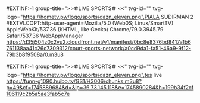 #EXTINF:-1 group-title=">>⚽LIVE SPORTS⚽ <<" tvg-id="" tvg-logo="https://hometv.pw/logo/sports/dazn_eleven.png",PIALA SUDIRMAN 2
#EXTVLCOPT:http-user-agent=Mozilla/5.0 (Web0S; Linux/SmartTV) AppleWebKit/537.36 (KHTML, like Gecko) Chrome/79.0.3945.79 Safari/537.36 WebAppManager
https://d35j504z0x2vu2.cloudfront.net/v1/manifest/0bc8e8376bd8417a1b6761138aa41c26c7309312/court-sports-network/a0cd9da1-fa51-46a9-9f12-79b3b8f9508a/0.m3u8

#EXTINF:-1 group-title=">>⚽LIVE SPORTS⚽ <<" tvg-id="" tvg-logo="https://hometv.pw/logo/sports/dazn_eleven.png",tes live
https://funn-g1090.huibo.tv/GS1/H3006/chunks.m3u8?p=49&cf=1745889684&d=&ip=36.73.145.118&e=1745890284&h=199b34f2cf106119c2b5a5ae3fab5c7e
